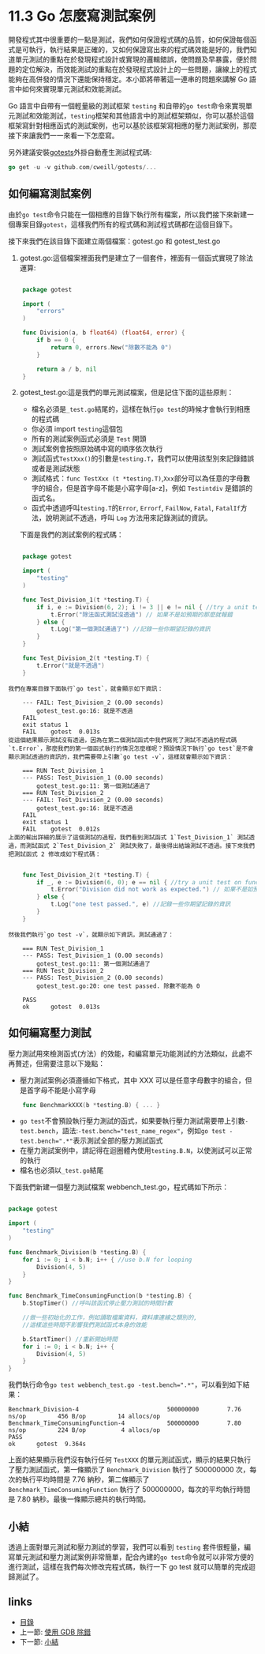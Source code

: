# 11.3 Go 怎麼寫測試案例
開發程式其中很重要的一點是測試，我們如何保證程式碼的品質，如何保證每個函式是可執行，執行結果是正確的，又如何保證寫出來的程式碼效能是好的，我們知道單元測試的重點在於發現程式設計或實現的邏輯錯誤，使問題及早暴露，便於問題的定位解決，而效能測試的重點在於發現程式設計上的一些問題，讓線上的程式能夠在高併發的情況下還能保持穩定。本小節將帶著這一連串的問題來講解 Go 語言中如何來實現單元測試和效能測試。

Go 語言中自帶有一個輕量級的測試框架 `testing` 和自帶的`go test`命令來實現單元測試和效能測試，`testing`框架和其他語言中的測試框架類似，你可以基於這個框架寫針對相應函式的測試案例，也可以基於該框架寫相應的壓力測試案例，那麼接下來讓我們一一來看一下怎麼寫。

另外建議安裝[gotests](https://github.com/cweill/gotests)外掛自動產生測試程式碼:

```Go
go get -u -v github.com/cweill/gotests/...

```

## 如何編寫測試案例
由於`go test`命令只能在一個相應的目錄下執行所有檔案，所以我們接下來新建一個專案目錄`gotest`，這樣我們所有的程式碼和測試程式碼都在這個目錄下。

接下來我們在該目錄下面建立兩個檔案：gotest.go 和 gotest_test.go

1. gotest.go:這個檔案裡面我們是建立了一個套件，裡面有一個函式實現了除法運算:

```Go

	package gotest

	import (
		"errors"
	)

	func Division(a, b float64) (float64, error) {
		if b == 0 {
			return 0, errors.New("除數不能為 0")
		}

		return a / b, nil
	}

```

2. gotest_test.go:這是我們的單元測試檔案，但是記住下面的這些原則：

	- 檔名必須是`_test.go`結尾的，這樣在執行`go test`的時候才會執行到相應的程式碼
	- 你必須 import `testing`這個包
	- 所有的測試案例函式必須是 `Test` 開頭
	- 測試案例會按照原始碼中寫的順序依次執行
	- 測試函式`TestXxx()`的引數是`testing.T`，我們可以使用該型別來記錄錯誤或者是測試狀態
	- 測試格式：`func TestXxx (t *testing.T)`,`Xxx`部分可以為任意的字母數字的組合，但是首字母不能是小寫字母[a-z]，例如 `Testintdiv` 是錯誤的函式名。
	- 函式中透過呼叫`testing.T`的`Error`, `Errorf`, `FailNow`, `Fatal`, `FatalIf`方法，說明測試不透過，呼叫 `Log` 方法用來記錄測試的資訊。

	下面是我們的測試案例的程式碼：

```Go

	package gotest

	import (
		"testing"
	)

	func Test_Division_1(t *testing.T) {
		if i, e := Division(6, 2); i != 3 || e != nil { //try a unit test on function
			t.Error("除法函式測試沒透過") // 如果不是如預期的那麼就報錯
		} else {
			t.Log("第一個測試通過了") //記錄一些你期望記錄的資訊
		}
	}

	func Test_Division_2(t *testing.T) {
		t.Error("就是不透過")
	}

```

	我們在專案目錄下面執行`go test`，就會顯示如下資訊：

		--- FAIL: Test_Division_2 (0.00 seconds)
			gotest_test.go:16: 就是不透過
		FAIL
		exit status 1
		FAIL	gotest	0.013s
	從這個結果顯示測試沒有透過，因為在第二個測試函式中我們寫死了測試不透過的程式碼`t.Error`，那麼我們的第一個函式執行的情況怎麼樣呢？預設情況下執行`go test`是不會顯示測試透過的資訊的，我們需要帶上引數`go test -v`，這樣就會顯示如下資訊：

		=== RUN Test_Division_1
		--- PASS: Test_Division_1 (0.00 seconds)
			gotest_test.go:11: 第一個測試通過了
		=== RUN Test_Division_2
		--- FAIL: Test_Division_2 (0.00 seconds)
			gotest_test.go:16: 就是不透過
		FAIL
		exit status 1
		FAIL	gotest	0.012s
	上面的輸出詳細的展示了這個測試的過程，我們看到測試函式 1`Test_Division_1` 測試透過，而測試函式 2`Test_Division_2` 測試失敗了，最後得出結論測試不透過。接下來我們把測試函式 2 修改成如下程式碼：

```Go

	func Test_Division_2(t *testing.T) {
		if _, e := Division(6, 0); e == nil { //try a unit test on function
			t.Error("Division did not work as expected.") // 如果不是如預期的那麼就報錯
		} else {
			t.Log("one test passed.", e) //記錄一些你期望記錄的資訊
		}
	}
```
	然後我們執行`go test -v`，就顯示如下資訊，測試通過了：

		=== RUN Test_Division_1
		--- PASS: Test_Division_1 (0.00 seconds)
			gotest_test.go:11: 第一個測試通過了
		=== RUN Test_Division_2
		--- PASS: Test_Division_2 (0.00 seconds)
			gotest_test.go:20: one test passed. 除數不能為 0

		PASS
		ok  	gotest	0.013s

## 如何編寫壓力測試
壓力測試用來檢測函式(方法）的效能，和編寫單元功能測試的方法類似，此處不再贅述，但需要注意以下幾點：

- 壓力測試案例必須遵循如下格式，其中 XXX 可以是任意字母數字的組合，但是首字母不能是小寫字母

```Go
	func BenchmarkXXX(b *testing.B) { ... }
```

- `go test`不會預設執行壓力測試的函式，如果要執行壓力測試需要帶上引數`-test.bench`，語法:`-test.bench="test_name_regex"`，例如`go test -test.bench=".*"`表示測試全部的壓力測試函式
- 在壓力測試案例中，請記得在迴圈體內使用`testing.B.N`，以使測試可以正常的執行
- 檔名也必須以`_test.go`結尾

下面我們新建一個壓力測試檔案 webbench_test.go，程式碼如下所示：

```Go

package gotest

import (
	"testing"
)

func Benchmark_Division(b *testing.B) {
	for i := 0; i < b.N; i++ { //use b.N for looping
		Division(4, 5)
	}
}

func Benchmark_TimeConsumingFunction(b *testing.B) {
	b.StopTimer() //呼叫該函式停止壓力測試的時間計數

	//做一些初始化的工作，例如讀取檔案資料，資料庫連線之類別的,
	//這樣這些時間不影響我們測試函式本身的效能

	b.StartTimer() //重新開始時間
	for i := 0; i < b.N; i++ {
		Division(4, 5)
	}
}

```

我們執行命令`go test webbench_test.go -test.bench=".*"`，可以看到如下結果：
```
Benchmark_Division-4   	                     500000000	      7.76 ns/op	     456 B/op	      14 allocs/op
Benchmark_TimeConsumingFunction-4            500000000	      7.80 ns/op	     224 B/op	       4 allocs/op
PASS
ok  	gotest	9.364s
```

上面的結果顯示我們沒有執行任何 `TestXXX` 的單元測試函式，顯示的結果只執行了壓力測試函式，第一條顯示了 `Benchmark_Division` 執行了 500000000 次，每次的執行平均時間是 7.76 納秒，第二條顯示了 `Benchmark_TimeConsumingFunction` 執行了 500000000，每次的平均執行時間是 7.80 納秒。最後一條顯示總共的執行時間。

## 小結
透過上面對單元測試和壓力測試的學習，我們可以看到 `testing` 套件很輕量，編寫單元測試和壓力測試案例非常簡單，配合內建的`go test`命令就可以非常方便的進行測試，這樣在我們每次修改完程式碼，執行一下 go test 就可以簡單的完成迴歸測試了。


## links
   * [目錄](<preface.md>)
   * 上一節: [使用 GDB 除錯](<11.2.md>)
   * 下一節: [小結](<11.4.md>)
